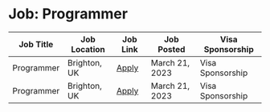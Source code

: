 # Job: Programmer

| Job Title | Job Location | Job Link | Job Posted | Visa Sponsorship |
| --- | --- | --- | --- | --- |
| Programmer | Brighton, UK | [Apply](https://www.linkedin.com/jobs/view/3502116847) | March 21, 2023 | Visa Sponsorship |
| Programmer | Brighton, UK | [Apply](https://www.linkedin.com/jobs/view/3502116847) | March 21, 2023 | Visa Sponsorship |
